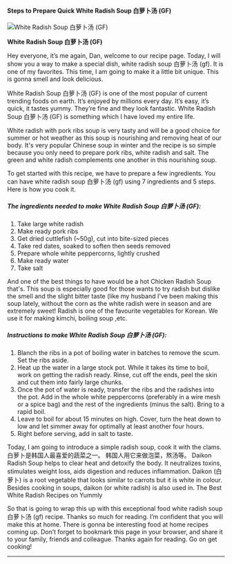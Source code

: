             

#### Steps to Prepare Quick White Radish Soup 白萝卜汤 (GF)

![White Radish Soup 白萝卜汤 (GF)](https://img-global.cpcdn.com/recipes/31464019f914d87e/751x532cq70/white-radish-soup-%e7%99%bd%e8%90%9d%e5%8d%9c%e6%b1%a4-gf-recipe-main-photo.jpg)

**White Radish Soup 白萝卜汤 (GF)**

Hey everyone, it’s me again, Dan, welcome to our recipe page. Today, I will show you a way to make a special dish, white radish soup 白萝卜汤 (gf). It is one of my favorites. This time, I am going to make it a little bit unique. This is gonna smell and look delicious.

White Radish Soup 白萝卜汤 (GF) is one of the most popular of current trending foods on earth. It’s enjoyed by millions every day. It’s easy, it’s quick, it tastes yummy. They’re fine and they look fantastic. White Radish Soup 白萝卜汤 (GF) is something which I have loved my entire life.

White radish with pork ribs soup is very tasty and will be a good choice for summer or hot weather as this soup is nourishing and removing heat of our body. It's very popular Chinese soup in winter and the recipe is so simple because you only need to prepare pork ribs, white radish and salt. The green and white radish complements one another in this nourishing soup.

To get started with this recipe, we have to prepare a few ingredients. You can have white radish soup 白萝卜汤 (gf) using 7 ingredients and 5 steps. Here is how you cook it.

##### The ingredients needed to make White Radish Soup 白萝卜汤 (GF):

1.  Take large white radish
2.  Make ready pork ribs
3.  Get dried cuttlefish (~50g), cut into bite-sized pieces
4.  Take red dates, soaked to soften then seeds removed
5.  Prepare whole white peppercorns, lightly crushed
6.  Make ready water
7.  Take salt

And one of the best things to have would be a hot Chicken Radish Soup that's. This soup is especially good for those wants to try radish but dislike the smell and the slight bitter taste (like my husband I've been making this soup lately, without the corn as the white radish were in season and are extremely sweet! Radish is one of the favourite vegetables for Korean. We use it for making kimchi, boiling soup ,etc.

##### Instructions to make White Radish Soup 白萝卜汤 (GF):

1.  Blanch the ribs in a pot of boiling water in batches to remove the scum. Set the ribs aside.
2.  Heat up the water in a large stock pot. While it takes its time to boil, work on getting the radish ready. Rinse, cut off the ends, peel the skin and cut them into fairly large chunks.
3.  Once the pot of water is ready, transfer the ribs and the radishes into the pot. Add in the whole white peppercorns (preferably in a wire mesh or a spice bag) and the rest of the ingredients (minus the salt). Bring to a rapid boil.
4.  Leave to boil for about 15 minutes on high. Cover, turn the heat down to low and let simmer away for optimally at least another four hours.
5.  Right before serving, add in salt to taste.

Today, I am going to introduce a simple radish soup, cook it with the clams. 白萝卜是韩国人最喜爱的蔬菜之一。 韩国人用它来做泡菜，熬汤等。 Daikon Radish Soup helps to clear heat and detoxify the body. It neutralizes toxins, stimulates weight loss, aids digestion and reduces inflammation. Daikon (白萝卜) is a root vegetable that looks similar to carrots but it is white in colour. Besides cooking in soups, daikon (or white radish) is also used in. The Best White Radish Recipes on Yummly

So that is going to wrap this up with this exceptional food white radish soup 白萝卜汤 (gf) recipe. Thanks so much for reading. I’m confident that you will make this at home. There is gonna be interesting food at home recipes coming up. Don’t forget to bookmark this page in your browser, and share it to your family, friends and colleague. Thanks again for reading. Go on get cooking!

* * *